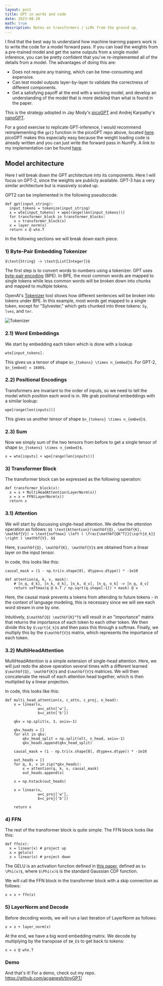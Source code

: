 ```yaml
---
layout: post
title: GPT in words and code
date: 2023-08-20
math: true
description: Notes on transformers / LLMs from the ground up.
---
```


I find that the best way to understand how machine learning papers work is to write the code for a model forward pass.  If you can load the weights from a pre-trained model and get the same outputs from a single model inference, you can be pretty confident that you've re-implemented all of the details from a model.  The advantages of doing this are:

- Does not require any training, which can be time-consuming and expensive.
- Can test model outputs layer-by-layer to validate the correctness of different components.
- Get a satisfying payoff at the end with a working model, and develop an understanding of the model that is more detailed than what is found in the paper.

This is the strategy adopted in Jay Mody's [picoGPT](https://github.com/jaymody/picoGPT) and Andrej Karpathy's [nanoGPT](https://github.com/karpathy/nanoGPT).

For a good exercise to replicate GPT-inference, I would recommend reimplementing the `gpt2` function in the picoGPT repo above, located [here](https://github.com/jaymody/picoGPT/blob/main/gpt2.py#L90C20-L90C20).  picoGPT makes this especially easy because the weight loading code is already written and you can just write the forward pass in NumPy. A link to my implementation can be found [here](https://github.com/acganesh/picoGPT).

## Model architecture 

Here I will break down the GPT architecture into its components.  Here I will focus on GPT-2, since the weights are publicly available.  GPT-3 has a very similar architecture but is massively scaled up.

GPT2 can be implemented in the following pseudocode:
```
def gpt(input_string):
  input_tokens = tokenize(input_string)
  x = wte[input_tokens] + wpe[range(len(input_tokens))]
  for transformer_block in transformer_blocks:
    x = transformer_block(x) 
  x = layer_norm(x)
  return x @ wte.T
```

In the following sections we will break down each piece.

### 1) Byte-Pair Embedding Tokenizer

`$\text{String} -> \text{List[Integer]}$`

The first step is to convert words to numbers using a tokenizer.  GPT uses [byte-pair encoding](https://huggingface.co/docs/transformers/tokenizer_summary#bytepair-encoding-bpe) (BPE).  In BPE, the most common words are mapped to single tokens while less common words will be broken down into chunks and mapped to multiple tokens.

OpenAI's [Tokenizer](https://platform.openai.com/tokenizer) tool shows how different sentences will be broken into tokens under BPE.  In this example, most words get mapped to a single token, except for "Sylvester," which gets chunked into three tokens: `Sy`, `lves`, and `ter`.

![Tokenizer](/img/transformers-tokenizer.png)

### 2.1) Word Embeddings

We start by embedding each token which is done with a lookup
```
wte[input_tokens].
```

This gives us a tensor of shape `$n_{tokens} \times n_{embed}$`.  For GPT-2, `$n_{embed} = 1600$`.


### 2.2) Positional Encodings 

Transformers are invariant to the order of inputs, so we need to tell the model which position each word is in.  We grab positional embeddings with a similar lookup:
```
wpe[range(len(inputs))]
```

This gives us another tensor of shape `$n_{tokens} \times n_{embed}$`.


### 2.3) Sum

Now we simply sum of the two tensors from before to get a single tensor of shape `$n_{tokens} \times n_{embed}$`.

```
x = wte[inputs] + wpe[range(len(inputs))]
```

### 3) Transformer Block

The transformer block can be expressed as the following operation:
```
def transformer_block(x):
  x = x + MultiHeadAttention(LayerNorm(x))
  x = x = FFN(LayerNorm(x))
  return x
```

### 3.1) Attention

We will start by discussing single-head attention.  We define the *attention* operation as follows: 
`$$
\text{Attention}(\mathbf{Q}, \mathbf{K}, \mathbf{V}) = \text{softmax} \left ( \frac{\mathbf{QK^T}}{\sqrt{d_k}} \right ) \mathbf{V}.
$$`

Here, `$\mathbf{Q}, \mathbf{K}, \mathbf{V}$` are obtained from a linear layer on the input tensor.

In code, this looks like this:
```
causal_mask = (1 - np.tri(x.shape[0], dtype=x.dtype)) * -1e10

def attention(q, k, v, mask):
    # [n_q, d_k], [n_k, d_k], [n_k, d_v], [n_q, n_k] -> [n_q, d_v]
    return softmax(q @ k.T / np.sqrt(q.shape[-1]) + mask) @ v
```

Here, the causal mask prevents a tokens from attending to future tokens - in the context of language modeling, this is necessary since we will see each word stream in one by one.

Intuitively, `$\mathbf{Q} \mathbf{K}^T$` will result in an "importance" matrix that returns the importance of each token to each other token.  We then divide this by `$\sqrt{d_k}$` and then pass this through a softmax.  Finally, we multiply this by the `$\mathbf{V}$` matrix, which represents the importance of each token.

### 3.2) MultiHeadAttention

MultiHeadAttention is a simple extension of single-head attention.  Here, we will just redo the above operation several times with a different learned `$\mathbf{Q}, \mathbf{K}$` and `$\mathbf{V}$` matrices.  We will then concatenate the result of each attention head together, which is then multiplied by a linear projection.

In code, this looks like this:

```
def multi_head_attention(x, c_attn, c_proj, n_head):
    x = linear(x,
               w=c_attn['w'],
               b=c_attn['b'])

    qkv = np.split(x, 3, axis=-1)

    qkv_heads = []
    for elt in qkv:
        qkv_head_split = np.split(elt, n_head, axis=-1)
        qkv_heads.append(qkv_head_split)

    causal_mask = (1 - np.tri(x.shape[0], dtype=x.dtype)) * -1e10

    out_heads = []
    for q, k, v in zip(*qkv_heads):
        x = attention(q, k, v, causal_mask)
        out_heads.append(x)
    
    x = np.hstack(out_heads)

    x = linear(x,
               w=c_proj['w'],
               b=c_proj['b'])

    return x
```


### 4) FFN

The rest of the transformer block is quite simple.  The FFN block looks like this:

```
def ffn(x):
  x = linear(x) # project up
  x = gelu(x)
  x = linear(x) # project down
```

The GELU is an activation function defined in [this paper](https://arxiv.org/abs/1606.08415), defined as `$x \Phi(x)$`, where `$\Phi(x)$` is the standard Gaussian CDF function.

We will call the FFN block in the transformer block with a skip connection as follows:

```
x = x + ffn(x)
```
### 5) LayerNorm and Decode

Before decoding words, we will run a last iteration of LayerNorm as follows:
```
x = x + layer_norm(x)
```

At the end, we have a big word embedding matrix.  We decode by multiplying by the transpose of `$W_E$` to get back to tokens:
```
x = x @ wte.T
```

### Demo

And that's it!  For a demo, check out my repo. https://github.com/acganesh/tinyGPT/

